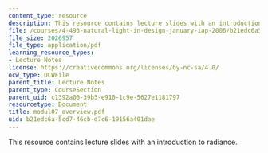 ```yaml
---
content_type: resource
description: This resource contains lecture slides with an introduction to radiance.
file: /courses/4-493-natural-light-in-design-january-iap-2006/b21edc6a5cd746cbd7c619156a401dae_modul07_overview.pdf
file_size: 2026957
file_type: application/pdf
learning_resource_types:
- Lecture Notes
license: https://creativecommons.org/licenses/by-nc-sa/4.0/
ocw_type: OCWFile
parent_title: Lecture Notes
parent_type: CourseSection
parent_uid: c1392a00-39b3-e910-1c9e-5627e1181797
resourcetype: Document
title: modul07_overview.pdf
uid: b21edc6a-5cd7-46cb-d7c6-19156a401dae
---
```

This resource contains lecture slides with an introduction to radiance.